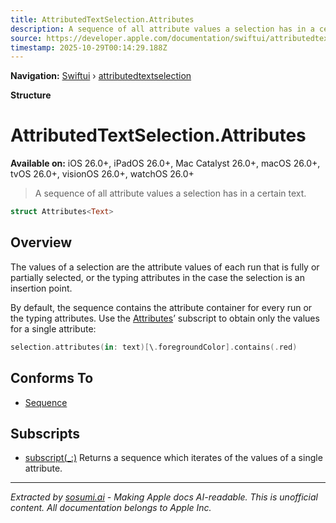 ```yaml
---
title: AttributedTextSelection.Attributes
description: A sequence of all attribute values a selection has in a certain text.
source: https://developer.apple.com/documentation/swiftui/attributedtextselection/attributes
timestamp: 2025-10-29T00:14:29.188Z
---
```


**Navigation:** [Swiftui](/documentation/swiftui) › [attributedtextselection](/documentation/swiftui/attributedtextselection)

**Structure**

# AttributedTextSelection.Attributes

**Available on:** iOS 26.0+, iPadOS 26.0+, Mac Catalyst 26.0+, macOS 26.0+, tvOS 26.0+, visionOS 26.0+, watchOS 26.0+

> A sequence of all attribute values a selection has in a certain text.

```swift
struct Attributes<Text>
```

## Overview

The values of a selection are the attribute values of each run that is fully or partially selected, or the typing attributes in the case the selection is an insertion point.

By default, the sequence contains the attribute container for every run or the typing attributes. Use the [Attributes](/documentation/swiftui/attributedtextselection/attributes)’ subscript to obtain only the values for a single attribute:

```swift
selection.attributes(in: text)[\.foregroundColor].contains(.red)
```

## Conforms To

- [Sequence](/documentation/Swift/Sequence)

## Subscripts

- [subscript(_:)](/documentation/swiftui/attributedtextselection/attributes/subscript(_:)) Returns a sequence which iterates of the values of a single attribute.

---

*Extracted by [sosumi.ai](https://sosumi.ai) - Making Apple docs AI-readable.*
*This is unofficial content. All documentation belongs to Apple Inc.*
